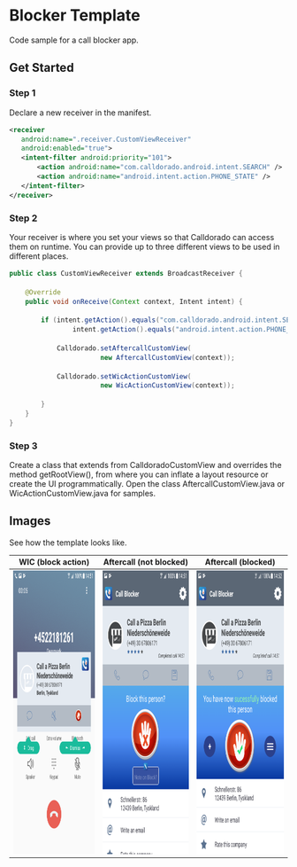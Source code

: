 # Blocker Template

Code sample for a call blocker app.

## Get Started

### Step 1
Declare a new receiver in the manifest.
  
 ```xml
<receiver
    android:name=".receiver.CustomViewReceiver"
    android:enabled="true">
    <intent-filter android:priority="101">
        <action android:name="com.calldorado.android.intent.SEARCH" />
        <action android:name="android.intent.action.PHONE_STATE" />
    </intent-filter>
</receiver>
```

### Step 2
Your receiver is where you set your views so that Calldorado can access them on runtime. You can provide up to three different views to be used in different places.

```java
public class CustomViewReceiver extends BroadcastReceiver {

    @Override
    public void onReceive(Context context, Intent intent) {

        if (intent.getAction().equals("com.calldorado.android.intent.SEARCH") ||
                intent.getAction().equals("android.intent.action.PHONE_STATE")) {

            Calldorado.setAftercallCustomView(
                       new AftercallCustomView(context));
					   
            Calldorado.setWicActionCustomView(
                       new WicActionCustomView(context));					   

        }
    }
}
```

### Step 3
Create a class that extends from CalldoradoCustomView and overrides the method getRootView(), from where you can inflate a layout resource or create the UI programmatically. Open the class AftercallCustomView.java or WicActionCustomView.java for samples.


## Images

See how the template looks like.

|  WIC (block action) |  Aftercall (not blocked)  | Aftercall (blocked)
|---|---|---|
|  <img src="screenshots/Screenshot_20170824-145111.png" width="288" height="512">  |  <img src="screenshots/Screenshot_20170824-145147.png" width="288" height="512">  | <img src="screenshots/Screenshot_20170824-145219.png" width="288" height="512"> |
